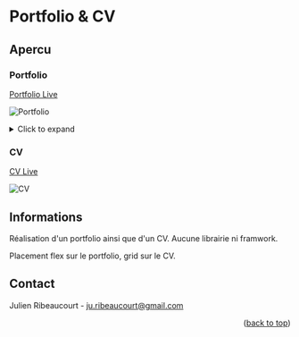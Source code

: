 # <div id="top"></div>

# Portfolio & CV

## Apercu

### Portfolio

<a href="https://julien-ribeaucourt.fr/" target="_blank">Portfolio Live</a>


![Portfolio](https://i.ibb.co/17gFrBW/Screenshot-2021-12-08-at-17-13-33-Portfolio-Julien-Ribeaucourt.png "Apercu")

<details>
<summary>Click to expand</summary>

whatever

</details>

### CV

<a href="https://julien-ribeaucourt.fr/cv.html" target="_blank">CV Live</a>


![CV](https://i.ibb.co/QnqQKMf/Screenshot-2021-12-08-at-17-13-57-CV-Julien-Ribeaucourt.png "Apercu")


## Informations

Réalisation d'un portfolio ainsi que d'un CV.
Aucune librairie ni framwork.

Placement flex sur le portfolio, grid sur le CV.

## Contact

Julien Ribeaucourt - ju.ribeaucourt@gmail.com

<p align="right">(<a href="#top">back to top</a>)</p>


